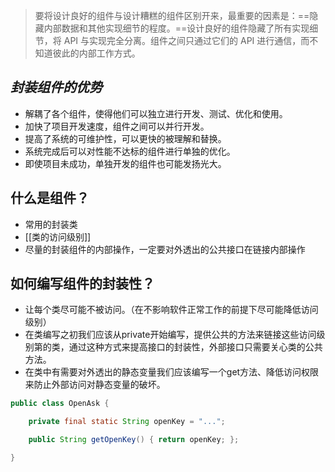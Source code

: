 > 要将设计良好的组件与设计糟糕的组件区别开来，最重要的因素是：==隐藏内部数据和其他实现细节的程度。==设计良好的组件隐藏了所有实现细节，将 API 与实现完全分离。组件之间只通过它们的 API 进行通信，而不知道彼此的内部工作方式。

## ***封装组件的优势***
- 解耦了各个组件，使得他们可以独立进行开发、测试、优化和使用。
- 加快了项目开发速度，组件之间可以并行开发。
- 提高了系统的可维护性，可以更快的被理解和替换。
- 系统完成后可以对性能不达标的组件进行单独的优化。
- 即使项目未成功，单独开发的组件也可能发扬光大。

## 什么是组件？
- 常用的封装类
- [[类的访问级别]]
- 尽量的封装组件的内部操作，一定要对外透出的公共接口在链接内部操作

## 如何编写组件的封装性？
- 让每个类尽可能不被访问。（在不影响软件正常工作的前提下尽可能降低访问级别）
- 在类编写之初我们应该从private开始编写，提供公共的方法来链接这些访问级别第的类，通过这种方式来提高接口的封装性，外部接口只需要关心类的公共方法。
- 在类中有需要对外透出的静态变量我们应该编写一个get方法、降低访问权限来防止外部访问对静态变量的破坏。

```java
public class OpenAsk {

	private final static String openKey = "...";

	public String getOpenKey() { return openKey; };

}

```

